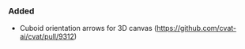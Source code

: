 ### Added

- Cuboid orientation arrows for 3D canvas
  (<https://github.com/cvat-ai/cvat/pull/9312>)
